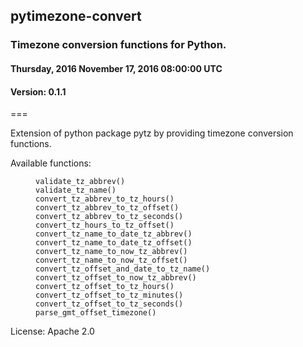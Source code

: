 <h2>pytimezone-convert</h2>
<h3>Timezone conversion functions for Python.</h3>
<h4>Thursday, 2016 November 17, 2016 08:00:00 UTC</h4>
<h4>Version: 0.1.1</h4>
===

Extension of python package pytz by providing timezone conversion functions.

Available functions:

<dl>
<dt></dt>
<dd><code>validate_tz_abbrev()</code></dd>

<dt></dt>
<dd><code>validate_tz_name()</code></dd>

<dt></dt>
<dd><code>convert_tz_abbrev_to_tz_hours()</code></dd>
<dt></dt>
<dd><code>convert_tz_abbrev_to_tz_offset()</code></dd>
<dt></dt>
<dd><code>convert_tz_abbrev_to_tz_seconds()</code></dd>

<dt></dt>
<dd><code>convert_tz_hours_to_tz_offset()</code></dd>

<dt></dt>
<dd><code>convert_tz_name_to_date_tz_abbrev()</code></dd>
<dt></dt>
<dd><code>convert_tz_name_to_date_tz_offset()</code></dd>

<dt></dt>
<dd><code>convert_tz_name_to_now_tz_abbrev()</code></dd>
<dt></dt>
<dd><code>convert_tz_name_to_now_tz_offset()</code></dd>


<dt></dt>
<dd><code>convert_tz_offset_and_date_to_tz_name()</code></dd>
<dt></dt>
<dd><code>convert_tz_offset_to_now_tz_abbrev()</code></dd>

<dt></dt>
<dd><code>convert_tz_offset_to_tz_hours()</code></dd>
<dt></dt>
<dd><code>convert_tz_offset_to_tz_minutes()</code></dd>
<dt></dt>
<dd><code>convert_tz_offset_to_tz_seconds()</code></dd>
<dt></dt>
<dd><code>parse_gmt_offset_timezone()</code></dd>
</dl>


License: Apache 2.0